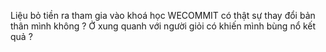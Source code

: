 Liệu bỏ tiền ra tham gia vào khoá học WECOMMIT có thật sự thay đổi bản thân mình không ?
Ở xung quanh với người giỏi có khiến mình bùng nổ kết quả ?
